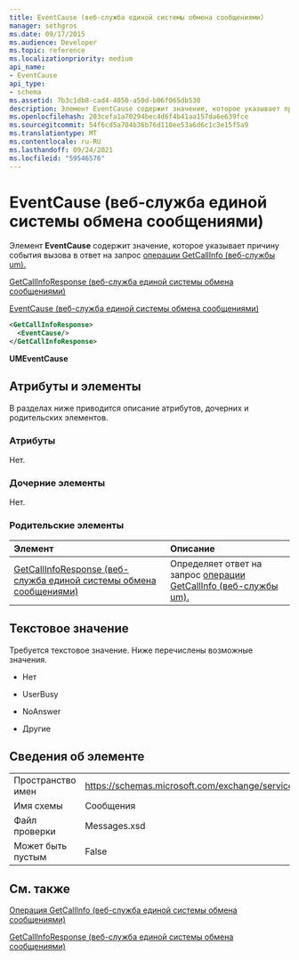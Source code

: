 ```yaml
---
title: EventCause (веб-служба единой системы обмена сообщениями)
manager: sethgros
ms.date: 09/17/2015
ms.audience: Developer
ms.topic: reference
ms.localizationpriority: medium
api_name:
- EventCause
api_type:
- schema
ms.assetid: 7b3c1db8-cad4-4050-a50d-b06f065db530
description: Элемент EventCause содержит значение, которое указывает причину события вызова в ответ на запрос операции GetCallInfo (веб-службы um).
ms.openlocfilehash: 203cefa1a70294bec4d6f4b41aa157da6e639fce
ms.sourcegitcommit: 54f6cd5a704b36b76d110ee53a6d6c1c3e15f5a9
ms.translationtype: MT
ms.contentlocale: ru-RU
ms.lasthandoff: 09/24/2021
ms.locfileid: "59546576"
---
```

# <a name="eventcause-um-web-service"></a>EventCause (веб-служба единой системы обмена сообщениями)

Элемент **EventCause** содержит значение, которое указывает причину события вызова в ответ на запрос [операции GetCallInfo (веб-службы um).](getcallinfo-operation-um-web-service.md) 
  
[GetCallInfoResponse (веб-служба единой системы обмена сообщениями)](getcallinforesponse-um-web-service.md)
  
[EventCause (веб-служба единой системы обмена сообщениями)](eventcause-um-web-service.md)
  
```xml
<GetCallInfoResponse>
  <EventCause/>
</GetCallInfoResponse>
```

 **UMEventCause**
## <a name="attributes-and-elements"></a>Атрибуты и элементы

В разделах ниже приводится описание атрибутов, дочерних и родительских элементов.
  
### <a name="attributes"></a>Атрибуты

Нет.
  
### <a name="child-elements"></a>Дочерние элементы

Нет.
  
### <a name="parent-elements"></a>Родительские элементы

|**Элемент**|**Описание**|
|:-----|:-----|
|[GetCallInfoResponse (веб-служба единой системы обмена сообщениями)](getcallinforesponse-um-web-service.md) <br/> |Определяет ответ на запрос [операции GetCallInfo (веб-службы um).](getcallinfo-operation-um-web-service.md)  <br/> |
   
## <a name="text-value"></a>Текстовое значение

Требуется текстовое значение. Ниже перечислены возможные значения.
  
- Нет
    
- UserBusy
    
- NoAnswer
    
- Другие
    
## <a name="element-information"></a>Сведения об элементе

|||
|:-----|:-----|
|Пространство имен  <br/> |https://schemas.microsoft.com/exchange/services/2006/messages  <br/> |
|Имя схемы  <br/> |Сообщения  <br/> |
|Файл проверки  <br/> |Messages.xsd  <br/> |
|Может быть пустым  <br/> |False  <br/> |
   
## <a name="see-also"></a>См. также



[Операция GetCallInfo (веб-служба единой системы обмена сообщениями)](getcallinfo-operation-um-web-service.md)
  
[GetCallInfoResponse (веб-служба единой системы обмена сообщениями)](getcallinforesponse-um-web-service.md)

